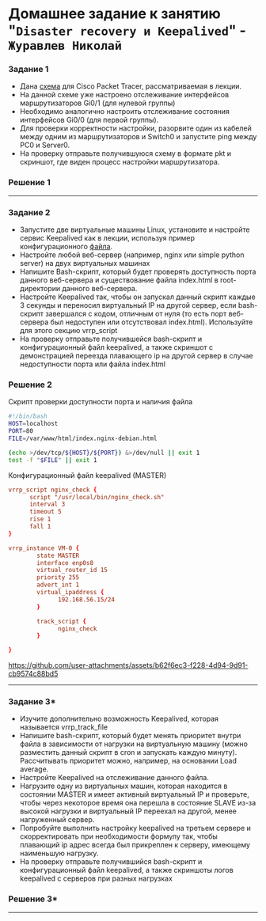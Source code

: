 # Домашнее задание к занятию "`Disaster recovery и Keepalived`" - `Журавлев Николай`

### Задание 1
- Дана [схема](1/hsrp_advanced.pkt) для Cisco Packet Tracer, рассматриваемая в лекции.
- На данной схеме уже настроено отслеживание интерфейсов маршрутизаторов Gi0/1 (для нулевой группы)
- Необходимо аналогично настроить отслеживание состояния интерфейсов Gi0/0 (для первой группы).
- Для проверки корректности настройки, разорвите один из кабелей между одним из маршрутизаторов и Switch0 и запустите ping между PC0 и Server0.
- На проверку отправьте получившуюся схему в формате pkt и скриншот, где виден процесс настройки маршрутизатора.

### Решение 1

------


### Задание 2
- Запустите две виртуальные машины Linux, установите и настройте сервис Keepalived как в лекции, используя пример конфигурационного [файла](1/keepalived-simple.conf).
- Настройте любой веб-сервер (например, nginx или simple python server) на двух виртуальных машинах
- Напишите Bash-скрипт, который будет проверять доступность порта данного веб-сервера и существование файла index.html в root-директории данного веб-сервера.
- Настройте Keepalived так, чтобы он запускал данный скрипт каждые 3 секунды и переносил виртуальный IP на другой сервер, если bash-скрипт завершался с кодом, отличным от нуля (то есть порт веб-сервера был недоступен или отсутствовал index.html). Используйте для этого секцию vrrp_script
- На проверку отправьте получившейся bash-скрипт и конфигурационный файл keepalived, а также скриншот с демонстрацией переезда плавающего ip на другой сервер в случае недоступности порта или файла index.html

### Решение 2

Скрипт проверки доступности порта и наличия файла
```bash
#!/bin/bash
HOST=localhost
PORT=80
FILE=/var/www/html/index.nginx-debian.html

(echo >/dev/tcp/${HOST}/${PORT}) &>/dev/null || exit 1
test -f "$FILE" || exit 1
```

Конфигурационный файл keepalived (MASTER)
```conf
vrrp_script nginx_check {
      script "/usr/local/bin/nginx_check.sh"
      interval 3
      timeout 5
      rise 1
      fall 1
}

vrrp_instance VM-0 {
        state MASTER
        interface enp0s8
        virtual_router_id 15
        priority 255
        advert_int 1
        virtual_ipaddress {
              192.168.56.15/24
        }

        track_script {
              nginx_check
        }

}
```


https://github.com/user-attachments/assets/b62f6ec3-f228-4d94-9d91-cb9574c88bd5



------

### Задание 3*
- Изучите дополнительно возможность Keepalived, которая называется vrrp_track_file
- Напишите bash-скрипт, который будет менять приоритет внутри файла в зависимости от нагрузки на виртуальную машину (можно разместить данный скрипт в cron и запускать каждую минуту). Рассчитывать приоритет можно, например, на основании Load average.
- Настройте Keepalived на отслеживание данного файла.
- Нагрузите одну из виртуальных машин, которая находится в состоянии MASTER и имеет активный виртуальный IP и проверьте, чтобы через некоторое время она перешла в состояние SLAVE из-за высокой нагрузки и виртуальный IP переехал на другой, менее нагруженный сервер.
- Попробуйте выполнить настройку keepalived на третьем сервере и скорректировать при необходимости формулу так, чтобы плавающий ip адрес всегда был прикреплен к серверу, имеющему наименьшую нагрузку.
- На проверку отправьте получившийся bash-скрипт и конфигурационный файл keepalived, а также скриншоты логов keepalived с серверов при разных нагрузках

### Решение 3*
------
